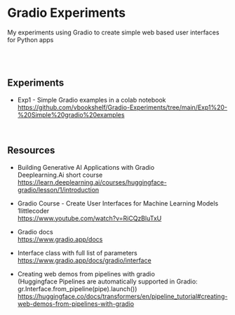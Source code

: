 # Gradio Experiments
My experiments using Gradio to create simple web based user interfaces for Python apps

<br>
<br>

## Experiments

- Exp1 - Simple Gradio examples in a colab notebook<br>
https://github.com/vbookshelf/Gradio-Experiments/tree/main/Exp1%20-%20Simple%20gradio%20examples

<br>

## Resources

- Building Generative AI Applications with Gradio<br>
  Deeplearning.Ai short course<br>
  https://learn.deeplearning.ai/courses/huggingface-gradio/lesson/1/introduction

- Gradio Course - Create User Interfaces for Machine Learning Models<br>
1littlecoder<br>
https://www.youtube.com/watch?v=RiCQzBluTxU

- Gradio docs<br>
https://www.gradio.app/docs

- Interface class with full list of parameters<br>
https://www.gradio.app/docs/gradio/interface

- Creating web demos from pipelines with gradio<br>
(Huggingface Pipelines are automatically supported in Gradio: gr.Interface.from_pipeline(pipe).launch())<br>
https://huggingface.co/docs/transformers/en/pipeline_tutorial#creating-web-demos-from-pipelines-with-gradio
